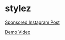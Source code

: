 # stylez
[Sponsored Instagram Post](https://www.instagram.com/p/CysmVSMSKnI/?utm_source=ig_web_copy_link&igshid=MzRlODBiNWFlZA==)


[Demo Video](https://drive.google.com/file/d/1e3J36woQwAepUtetPgTTPOA_Ckvjh54w/view?usp=drive_link)

